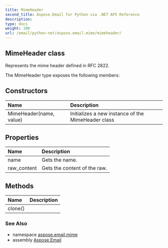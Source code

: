 ```yaml
---
title: MimeHeader
second_title: Aspose.Email for Python via .NET API Reference
description: 
type: docs
weight: 100
url: /email/python-net/aspose.email.mime/mimeheader/
---
```


## MimeHeader class

Represents the mime header defined in RFC 2822.

The MimeHeader type exposes the following members:
## Constructors
| Name | Description |
| :- | :- |
|MimeHeader(name, value)|Initializes a new instance of the MimeHeader class|
## Properties
| Name | Description |
| :- | :- |
|name|Gets the name.|
|raw_content|Gets the content of the raw.|
## Methods
| Name | Description |
| :- | :- |
|clone()|  |

### See Also

* namespace [aspose.email.mime](/email/python-net/aspose.email.mime/)
* assembly [Aspose.Email](/slides/python-net/)

